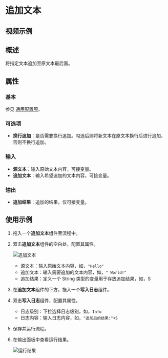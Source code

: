 # 追加文本

## 视频示例

## 概述

将指定文本追加至原文本最后面。

## 属性

### 基本

参见 [通用配置项](../Appendix/CommonConfigurationItems.md)。

### 可选项

- **换行追加**：是否需要换行追加。勾选后则将新文本在原文本换行后进行追加，否则不换行追加。

### 输入

- **源文本**：输入原始文本内容，可接变量。
- **追加文本**：输入希望追加的文本内容，可接变量。

### 输出

- **追加结果**：追加的结果，仅可接变量。

## 使用示例

1. 拖入一个**追加文本**组件至流程中。
2. 双击**追加文本**组件的空白处，配置其属性。

   ![追加文本](https://docimages.blob.core.chinacloudapi.cn/images/Activities/appendtext20210111.jpg)

    - 源文本：输入原始文本内容，如，`"Hello"`
    - 追加文本：输入需要追加的文本内容，如，`" World!"`
    - 追加结果：定义一个 String 类型的变量用于存放追加结果，如，S

3. 在**追加文本**组件的下方，拖入一个**写入日志**组件。
4. 双击**写入日志**组件，配置其属性。

    - 日志级别：下拉选择日志级别，如，`Info`
    - 日志内容：输入日志内容，如，`"追加后的结果:"+S`

5. 保存并运行流程。
6. 在输出面板中查看运行结果。

   ![运行结果](https://docimages.blob.core.chinacloudapi.cn/images/Activities/appendtextresult20210111.png)